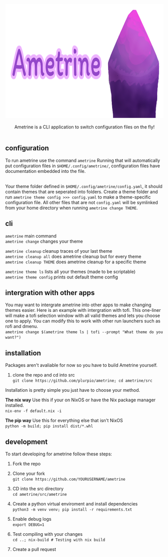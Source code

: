 <div align = center>

<img src="src/github/banner.png" width="960" height="360" alt="banner">

<br>


<br>
Ametrine is a CLI application to switch configuration files on the fly!
<br>
<br>

</div>

## configuration
To run ametrine use the command `ametrine`
Running that will automatically put configuration files in `$HOME/.config/ametrine/`, configuration files have documentation embedded into the file. <br><br>

Your theme folder defined in `$HOME/.config/ametrine/config.yaml`, it should contain themes that are seperated into folders. Create a theme folder and run `ametrine theme config >>> config.yaml` to make a theme-specific configuration file. All other files that are not `config.yaml` will be symlinked from your home directory when running `ametrine change THEME`.

## cli
`ametrine` main command <br>
`ametrine change` changes your theme <br>

`ametrine cleanup` cleanup traces of your last theme <br>
`ametrine cleanup all` does ametrine cleanup but for every theme <br>
`ametrine cleanup THEME` does ametrine cleanup for a specific theme <br>

`ametrine theme ls` lists all your themes (made to be scriptable) <br>
`ametrine theme config` prints out default theme config <br>

## intergration with other apps
You may want to intergrate ametrine into other apps to make changing themes easier. Here is an example with intergration with tofi. This one-liner will make a tofi selection window with all valid themes and lets you choose one to apply. You can modify this to work with other run launchers such as rofi and dmenu. <br>
`ametrine change $(ametrine theme ls | tofi --prompt "What theme do you want?")`

## installation
Packages aren't avaliable for now so you have to build Ametrine yourself. <br>

1. clone the repo and cd into src<br>
```git clone https://github.com/plurpio/ametrine; cd ametrine/src```

Installation is pretty simple you just have to choose your method.

**The nix way**
Use this if your on NixOS or have the Nix package manager installed. <br>
```nix-env -f default.nix -i```

**The pip way**
Use this for everything else that isn't NixOS <br>
```python -m build; pip install dist/*.whl```

## development
To start developing for ametrine follow these steps:
1. Fork the repo <br>

2. Clone your fork<br>
`git clone https://github.com/YOURUSERNAME/ametrine`

3. CD into the src directory <br>
`cd ametrine/src/ametrine`

4. Create a python virtual enviroment and install dependencies <br>
`python3 -m venv venv; pip install -r requirements.txt`

5. Enable debug logs <br>
`export DEBUG=1`

6. Test compiling with your changes <br>
`cd ..; nix-build # Testing with nix build`

7. Create a pull request<br>
